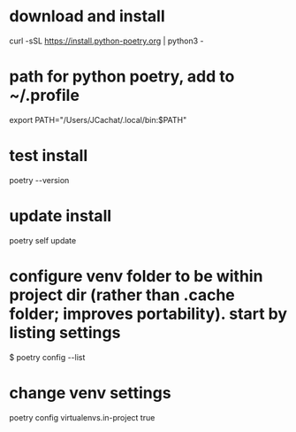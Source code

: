 # download and install
curl -sSL https://install.python-poetry.org | python3 -

# path for python poetry, add to ~/.profile
export PATH="/Users/JCachat/.local/bin:$PATH"


# test install 
poetry --version

# update install
poetry self update

# configure venv folder to be within project dir (rather than .cache folder; improves portability). start by listing settings
$ poetry config --list

# change venv settings 
poetry config virtualenvs.in-project true
